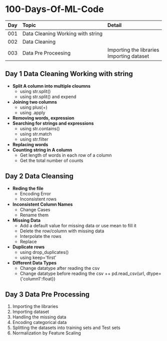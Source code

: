 # 100-Days-Of-ML-Code

| Day | Topic                                 | Detail |
|-----|:--------------------------------------|:-------|
| 001 | Data Cleaning Working with string     ||
| 002 | Data Cleaning ||
| 003 | Data Pre Proceesing |Importing the libraries<br/>Importing dataset |

## Day 1 Data Cleaning Working with string
   + **Split A column into multiple cloumns**
      + using str.split()
      + using str.split() and expend
   + **Joining two columns**
      + using plus(+)
      + using .apply
   + **Removing words, expression**
   + **Searching for strings and expressions**
      + using str.contains()
      + using str.match
      + using str.filter
   + **Replacing words**
   + **Counting string in A column**
      + Get length of words in each row of a column
      + Get the total number of counts
## Day 2 Data Cleansing
   + **Reding the file**
      + Encoding Error
      + Inconsistent rows
   + **Inconsistent Column Names**
      + Change Cases
      + Rename them
   + **Missing Data**
      + Add a default value for missing data or use mean to fill it
      + Delete the row/column with missing data
      + Interpolate the rows
      + Replace
   + **Duplicate rows**
      + using drop_duplicates()
      + using keep='first'
   + **Different Data Types**
      + Change datatype after reading the csv
      + Change datatype before reading the csv ++ pd.read_csv(url, dtype={'column1':float})
## Day 3 Data Pre Processing
   1. Importing the libraries
   2. Importing dataset
   3. Handling the missing data
   4. Encoding categorical data
   5. Splitting the datasets into training sets and Test sets
   6. Normalization by Feature Scaling